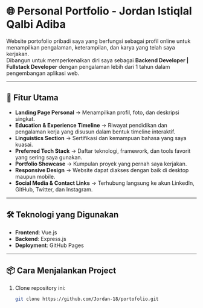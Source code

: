 # 🌐 Personal Portfolio - Jordan Istiqlal Qalbi Adiba

Website portofolio pribadi saya yang berfungsi sebagai profil online untuk menampilkan pengalaman, keterampilan, dan karya yang telah saya kerjakan.  
Dibangun untuk memperkenalkan diri saya sebagai **Backend Developer | Fullstack Developer** dengan pengalaman lebih dari 1 tahun dalam pengembangan aplikasi web.

---

## 🚀 Fitur Utama

- **Landing Page Personal** → Menampilkan profil, foto, dan deskripsi singkat.  
- **Education & Experience Timeline** → Riwayat pendidikan dan pengalaman kerja yang disusun dalam bentuk timeline interaktif.  
- **Linguistics Section** → Sertifikasi dan kemampuan bahasa yang saya kuasai.  
- **Preferred Tech Stack** → Daftar teknologi, framework, dan tools favorit yang sering saya gunakan.  
- **Portfolio Showcase** → Kumpulan proyek yang pernah saya kerjakan.  
- **Responsive Design** → Website dapat diakses dengan baik di desktop maupun mobile.  
- **Social Media & Contact Links** → Terhubung langsung ke akun LinkedIn, GitHub, Twitter, dan Instagram.  

---

## 🛠️ Teknologi yang Digunakan

- **Frontend**: Vue.js  
- **Backend**: Express.js
- **Deployment**: GitHub Pages

---

## 📦 Cara Menjalankan Project

1. Clone repository ini:
   ```bash
   git clone https://github.com/Jordan-18/portofolio.git
